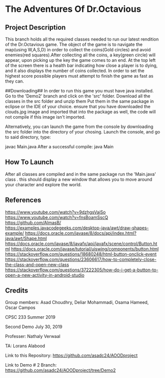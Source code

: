 # The Adventures Of Dr.Octavious #

## Project Description ##
This branch holds all the required classes needed to run our latest rendition of the Dr.Octavious game.
The object of the game is to navigate the map(using W,A,S,D) in order to collect the coins(Gold circles) and avoid enemies(red squares).After collecting all the coins, a key(green circle) will appear, upon picking up the key the game comes to an end.
At the top left of the screen there is a health bar indicating how close a player is to dying, and it also displays the number of coins collected. In order to set the highest score possible players must attempt to finish the game as fast as they can.


##Downloading##
In order to run this game you must have java installed.
Go to the 'Demo2' branch and click on the 'src' folder.
Download all the classes in the src folder and unzip them
Put them in the same package in eclipse or the IDE of your choice.
ensure that you have downloaded the clouds.jpg image and imported that into the package as well, the code will not compile if this image isn't imported.

Alternatively, you can launch the game from the console by downloading the src folder into the directory of your chosing.
Launch the console, and go to said directory,
type:

javac Main.java
After a successful compile:
java Main

## How To Launch ##
After all classes are compiled and in the same package run the 'Main.java' class .
this should display a new window that allows you to move around your character and explore the world.


## References ##
https://www.youtube.com/watch?v=9dzhgsVaiSo                                                       
https://www.youtube.com/watch?v=fnsBoamSscQ                                                      
https://github.com/AlmasB/                                                   
https://examples.javacodegeeks.com/desktop-java/awt/draw-shapes-example/
https://docs.oracle.com/javase/8/docs/api/index.html?java/awt/Shape.html
https://docs.oracle.com/javase/8/javafx/api/javafx/scene/control/Button.html
https://docs.oracle.com/javase/tutorial/uiswing/components/button.html
https://stackoverflow.com/questions/18680248/html-button-onclick-event
https://stackoverflow.com/questions/23606617/how-to-completely-close-the-class-and-open-new-class
https://stackoverflow.com/questions/37222305/how-do-i-get-a-button-to-open-a-new-activity-in-android-studio



## Credits ##

Group members: Asad Choudhry, Deliar Mohammadi, Osama Hameed, Oscar Campos

CPSC 233 Summer 2019

Second Demo July 30, 2019

Professer: Nathaly Verwaal

TA: Lorans Alabood



Link to this Repository: https://github.com/asadc24/AOODproject

Link to Demo # 2 Branch: https://github.com/asadc24/AOODproject/tree/Demo2








